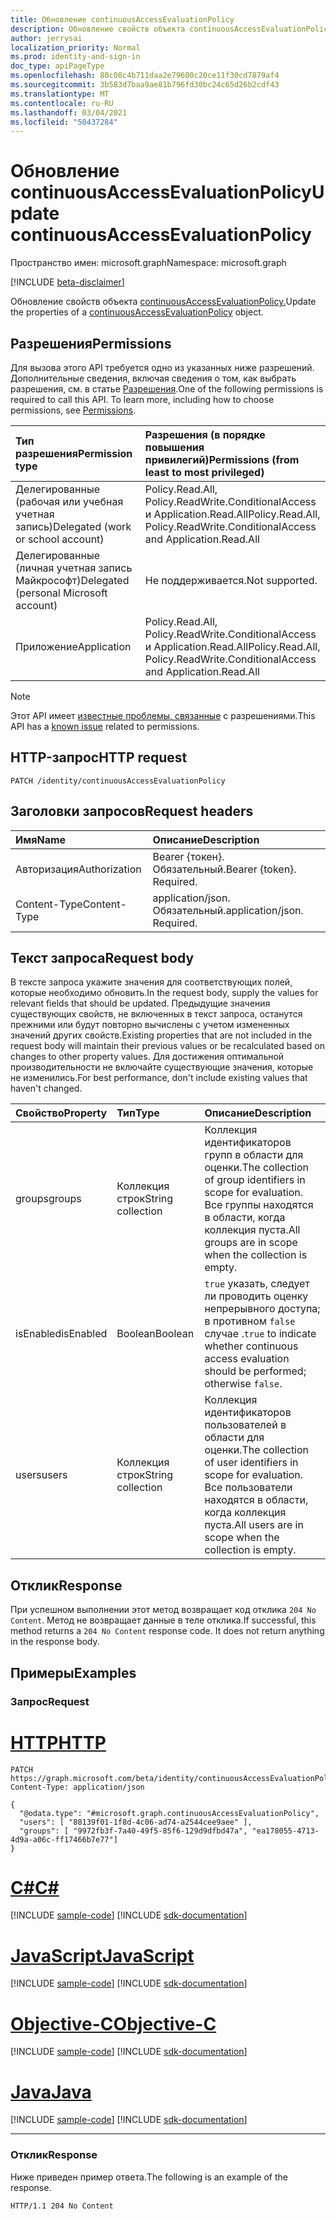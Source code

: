 ```yaml
---
title: Обновление continuousAccessEvaluationPolicy
description: Обновление свойств объекта continuousAccessEvaluationPolicy.
author: jerrysai
localization_priority: Normal
ms.prod: identity-and-sign-in
doc_type: apiPageType
ms.openlocfilehash: 80c08c4b711daa2e79600c20ce11f30cd7879af4
ms.sourcegitcommit: 3b583d7baa9ae81b796fd30bc24c65d26b2cdf43
ms.translationtype: MT
ms.contentlocale: ru-RU
ms.lasthandoff: 03/04/2021
ms.locfileid: "50437284"
---
```

# <a name="update-continuousaccessevaluationpolicy"></a><span data-ttu-id="1dbc9-103">Обновление continuousAccessEvaluationPolicy</span><span class="sxs-lookup"><span data-stu-id="1dbc9-103">Update continuousAccessEvaluationPolicy</span></span>
<span data-ttu-id="1dbc9-104">Пространство имен: microsoft.graph</span><span class="sxs-lookup"><span data-stu-id="1dbc9-104">Namespace: microsoft.graph</span></span>

[!INCLUDE [beta-disclaimer](../../includes/beta-disclaimer.md)]

<span data-ttu-id="1dbc9-105">Обновление свойств объекта [continuousAccessEvaluationPolicy.](../resources/continuousaccessevaluationpolicy.md)</span><span class="sxs-lookup"><span data-stu-id="1dbc9-105">Update the properties of a [continuousAccessEvaluationPolicy](../resources/continuousaccessevaluationpolicy.md) object.</span></span>

## <a name="permissions"></a><span data-ttu-id="1dbc9-106">Разрешения</span><span class="sxs-lookup"><span data-stu-id="1dbc9-106">Permissions</span></span>
<span data-ttu-id="1dbc9-p101">Для вызова этого API требуется одно из указанных ниже разрешений. Дополнительные сведения, включая сведения о том, как выбрать разрешения, см. в статье [Разрешения](/graph/permissions-reference).</span><span class="sxs-lookup"><span data-stu-id="1dbc9-p101">One of the following permissions is required to call this API. To learn more, including how to choose permissions, see [Permissions](/graph/permissions-reference).</span></span>

|<span data-ttu-id="1dbc9-109">Тип разрешения</span><span class="sxs-lookup"><span data-stu-id="1dbc9-109">Permission type</span></span>                        | <span data-ttu-id="1dbc9-110">Разрешения (в порядке повышения привилегий)</span><span class="sxs-lookup"><span data-stu-id="1dbc9-110">Permissions (from least to most privileged)</span></span>                    |
|:--------------------------------------|:---------------------------------------------------------------|
|<span data-ttu-id="1dbc9-111">Делегированные (рабочая или учебная учетная запись)</span><span class="sxs-lookup"><span data-stu-id="1dbc9-111">Delegated (work or school account)</span></span>     | <span data-ttu-id="1dbc9-112">Policy.Read.All, Policy.ReadWrite.ConditionalAccess и Application.Read.All</span><span class="sxs-lookup"><span data-stu-id="1dbc9-112">Policy.Read.All, Policy.ReadWrite.ConditionalAccess and Application.Read.All</span></span> |
|<span data-ttu-id="1dbc9-113">Делегированные (личная учетная запись Майкрософт)</span><span class="sxs-lookup"><span data-stu-id="1dbc9-113">Delegated (personal Microsoft account)</span></span> | <span data-ttu-id="1dbc9-114">Не поддерживается.</span><span class="sxs-lookup"><span data-stu-id="1dbc9-114">Not supported.</span></span> |
|<span data-ttu-id="1dbc9-115">Приложение</span><span class="sxs-lookup"><span data-stu-id="1dbc9-115">Application</span></span>                            | <span data-ttu-id="1dbc9-116">Policy.Read.All, Policy.ReadWrite.ConditionalAccess и Application.Read.All</span><span class="sxs-lookup"><span data-stu-id="1dbc9-116">Policy.Read.All, Policy.ReadWrite.ConditionalAccess and Application.Read.All</span></span> |

> [!NOTE]
> <span data-ttu-id="1dbc9-117">Этот API имеет [известные проблемы, связанные](/graph/known-issues#permissions) с разрешениями.</span><span class="sxs-lookup"><span data-stu-id="1dbc9-117">This API has a [known issue](/graph/known-issues#permissions) related to permissions.</span></span>

## <a name="http-request"></a><span data-ttu-id="1dbc9-118">HTTP-запрос</span><span class="sxs-lookup"><span data-stu-id="1dbc9-118">HTTP request</span></span>

<!-- {
  "blockType": "ignored"
}
-->
``` http
PATCH /identity/continuousAccessEvaluationPolicy
```

## <a name="request-headers"></a><span data-ttu-id="1dbc9-119">Заголовки запросов</span><span class="sxs-lookup"><span data-stu-id="1dbc9-119">Request headers</span></span>
|<span data-ttu-id="1dbc9-120">Имя</span><span class="sxs-lookup"><span data-stu-id="1dbc9-120">Name</span></span>|<span data-ttu-id="1dbc9-121">Описание</span><span class="sxs-lookup"><span data-stu-id="1dbc9-121">Description</span></span>|
|:---|:---|
|<span data-ttu-id="1dbc9-122">Авторизация</span><span class="sxs-lookup"><span data-stu-id="1dbc9-122">Authorization</span></span>|<span data-ttu-id="1dbc9-p102">Bearer {токен}. Обязательный.</span><span class="sxs-lookup"><span data-stu-id="1dbc9-p102">Bearer {token}. Required.</span></span>|
|<span data-ttu-id="1dbc9-125">Content-Type</span><span class="sxs-lookup"><span data-stu-id="1dbc9-125">Content-Type</span></span>|<span data-ttu-id="1dbc9-p103">application/json. Обязательный.</span><span class="sxs-lookup"><span data-stu-id="1dbc9-p103">application/json. Required.</span></span>|

## <a name="request-body"></a><span data-ttu-id="1dbc9-128">Текст запроса</span><span class="sxs-lookup"><span data-stu-id="1dbc9-128">Request body</span></span>
<span data-ttu-id="1dbc9-129">В тексте запроса укажите значения для соответствующих полей, которые необходимо обновить.</span><span class="sxs-lookup"><span data-stu-id="1dbc9-129">In the request body, supply the values for relevant fields that should be updated.</span></span> <span data-ttu-id="1dbc9-130">Предыдущие значения существующих свойств, не включенных в текст запроса, останутся прежними или будут повторно вычислены с учетом измененных значений других свойств.</span><span class="sxs-lookup"><span data-stu-id="1dbc9-130">Existing properties that are not included in the request body will maintain their previous values or be recalculated based on changes to other property values.</span></span> <span data-ttu-id="1dbc9-131">Для достижения оптимальной производительности не включайте существующие значения, которые не изменились.</span><span class="sxs-lookup"><span data-stu-id="1dbc9-131">For best performance, don't include existing values that haven't changed.</span></span>

|<span data-ttu-id="1dbc9-132">Свойство</span><span class="sxs-lookup"><span data-stu-id="1dbc9-132">Property</span></span>|<span data-ttu-id="1dbc9-133">Тип</span><span class="sxs-lookup"><span data-stu-id="1dbc9-133">Type</span></span>|<span data-ttu-id="1dbc9-134">Описание</span><span class="sxs-lookup"><span data-stu-id="1dbc9-134">Description</span></span>|
|:---|:---|:---|
|<span data-ttu-id="1dbc9-135">groups</span><span class="sxs-lookup"><span data-stu-id="1dbc9-135">groups</span></span>|<span data-ttu-id="1dbc9-136">Коллекция строк</span><span class="sxs-lookup"><span data-stu-id="1dbc9-136">String collection</span></span>|<span data-ttu-id="1dbc9-137">Коллекция идентификаторов групп в области для оценки.</span><span class="sxs-lookup"><span data-stu-id="1dbc9-137">The collection of group identifiers in scope for evaluation.</span></span> <span data-ttu-id="1dbc9-138">Все группы находятся в области, когда коллекция пуста.</span><span class="sxs-lookup"><span data-stu-id="1dbc9-138">All groups are in scope when the collection is empty.</span></span>|
|<span data-ttu-id="1dbc9-139">isEnabled</span><span class="sxs-lookup"><span data-stu-id="1dbc9-139">isEnabled</span></span>|<span data-ttu-id="1dbc9-140">Boolean</span><span class="sxs-lookup"><span data-stu-id="1dbc9-140">Boolean</span></span>| <span data-ttu-id="1dbc9-141">`true` указать, следует ли проводить оценку непрерывного доступа; в противном `false` случае .</span><span class="sxs-lookup"><span data-stu-id="1dbc9-141">`true` to indicate whether continuous access evaluation should be performed; otherwise `false`.</span></span> |
|<span data-ttu-id="1dbc9-142">users</span><span class="sxs-lookup"><span data-stu-id="1dbc9-142">users</span></span>|<span data-ttu-id="1dbc9-143">Коллекция строк</span><span class="sxs-lookup"><span data-stu-id="1dbc9-143">String collection</span></span>|<span data-ttu-id="1dbc9-144">Коллекция идентификаторов пользователей в области для оценки.</span><span class="sxs-lookup"><span data-stu-id="1dbc9-144">The collection of user identifiers in scope for evaluation.</span></span> <span data-ttu-id="1dbc9-145">Все пользователи находятся в области, когда коллекция пуста.</span><span class="sxs-lookup"><span data-stu-id="1dbc9-145">All users are in scope when the collection is empty.</span></span>|


## <a name="response"></a><span data-ttu-id="1dbc9-146">Отклик</span><span class="sxs-lookup"><span data-stu-id="1dbc9-146">Response</span></span>

<span data-ttu-id="1dbc9-p107">При успешном выполнении этот метод возвращает код отклика `204 No Content`. Метод не возвращает данные в теле отклика.</span><span class="sxs-lookup"><span data-stu-id="1dbc9-p107">If successful, this method returns a `204 No Content` response code. It does not return anything in the response body.</span></span>

## <a name="examples"></a><span data-ttu-id="1dbc9-149">Примеры</span><span class="sxs-lookup"><span data-stu-id="1dbc9-149">Examples</span></span>

### <a name="request"></a><span data-ttu-id="1dbc9-150">Запрос</span><span class="sxs-lookup"><span data-stu-id="1dbc9-150">Request</span></span>

# <a name="http"></a>[<span data-ttu-id="1dbc9-151">HTTP</span><span class="sxs-lookup"><span data-stu-id="1dbc9-151">HTTP</span></span>](#tab/http)
<!-- {
  "blockType": "request",
  "name": "update_continuousaccessevaluationpolicy"
}
-->
``` http
PATCH https://graph.microsoft.com/beta/identity/continuousAccessEvaluationPolicy
Content-Type: application/json

{
  "@odata.type": "#microsoft.graph.continuousAccessEvaluationPolicy",
  "users": [ "88139f01-1f8d-4c06-ad74-a2544cee9aee" ],
  "groups": [ "9972fb3f-7a40-49f5-85f6-129d9dfbd47a", "ea178055-4713-4d9a-a06c-ff17466b7e77"]
}
```
# <a name="c"></a>[<span data-ttu-id="1dbc9-152">C#</span><span class="sxs-lookup"><span data-stu-id="1dbc9-152">C#</span></span>](#tab/csharp)
[!INCLUDE [sample-code](../includes/snippets/csharp/update-continuousaccessevaluationpolicy-csharp-snippets.md)]
[!INCLUDE [sdk-documentation](../includes/snippets/snippets-sdk-documentation-link.md)]

# <a name="javascript"></a>[<span data-ttu-id="1dbc9-153">JavaScript</span><span class="sxs-lookup"><span data-stu-id="1dbc9-153">JavaScript</span></span>](#tab/javascript)
[!INCLUDE [sample-code](../includes/snippets/javascript/update-continuousaccessevaluationpolicy-javascript-snippets.md)]
[!INCLUDE [sdk-documentation](../includes/snippets/snippets-sdk-documentation-link.md)]

# <a name="objective-c"></a>[<span data-ttu-id="1dbc9-154">Objective-C</span><span class="sxs-lookup"><span data-stu-id="1dbc9-154">Objective-C</span></span>](#tab/objc)
[!INCLUDE [sample-code](../includes/snippets/objc/update-continuousaccessevaluationpolicy-objc-snippets.md)]
[!INCLUDE [sdk-documentation](../includes/snippets/snippets-sdk-documentation-link.md)]

# <a name="java"></a>[<span data-ttu-id="1dbc9-155">Java</span><span class="sxs-lookup"><span data-stu-id="1dbc9-155">Java</span></span>](#tab/java)
[!INCLUDE [sample-code](../includes/snippets/java/update-continuousaccessevaluationpolicy-java-snippets.md)]
[!INCLUDE [sdk-documentation](../includes/snippets/snippets-sdk-documentation-link.md)]

---



### <a name="response"></a><span data-ttu-id="1dbc9-156">Отклик</span><span class="sxs-lookup"><span data-stu-id="1dbc9-156">Response</span></span>

<span data-ttu-id="1dbc9-157">Ниже приведен пример ответа.</span><span class="sxs-lookup"><span data-stu-id="1dbc9-157">The following is an example of the response.</span></span>

<!-- {
  "blockType": "response",
  "truncated": false
} -->

```http
HTTP/1.1 204 No Content
```
